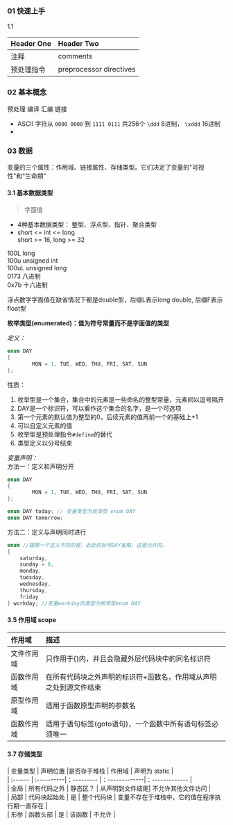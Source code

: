 ### 01 快速上手
1.1    

| Header One     | Header Two     |
| :------------- | :------------- |
| 注释            |  comments       |
| 预处理指令       |  preprocessor directives|




### 02 基本概念
预处理  编译   汇编   链接
* ASCII 字符从 `0000 0000` 到 `1111 0111` 共256个 `\ddd` 8进制， `\xddd` 16进制    
*

### 03 数据
变量的三个属性：作用域、链接属性、存储类型。它们决定了变量的"可视性"和"生命期"

#### 3.1 基本数据类型
> 字面值 

* 4种基本数据类型： 整型、浮点型、指针、聚合类型  
* short <= int <= long  
  short >= 16, long >= 32


100L    long     
100u    unsigned int   
100uL   unsigned long   
0173    八进制   
0x7b    十六进制   

浮点数字字面值在缺省情况下都是double型，后缀L表示long double, 后缀F表示 float型

**枚举类型(enumerated)：值为符号常量而不是字面值的类型**    

*定义：*
```c
enum DAY
{
        MON = 1, TUE, WED, THU, FRI, SAT, SUN
};
```
性质：
1. 枚举型是一个集合，集合中的元素是一些命名的整型常量，元素间以逗号隔开
2. DAY是一个标识符，可以看作这个集合的名字，是一个可选项
3. 第一个元素的默认值为整型的0，后续元素的值再前一个的基础上+1
4. 可以自定义元素的值
5. 枚举型是预处理指令`#define`的替代
6. 类型定义以分号结束    

*变量声明：*  
方法一：定义和声明分开  
```c
enum DAY
{
        MON = 1, TUE, WED, THU, FRI, SAT, SUN
};
```
```c
enum DAY today; // 变量类型为枚举型 enum DAY
enum DAY tomorrow;

```
方法二：定义与声明同时进行
```c
enum //跟第一个定义不同的是，此处的标号DAY省略，这是允许的。
{
    saturday,
    sunday = 0,
    monday,
    tuesday,
    wednesday,
    thursday,
    friday
} workday; //变量workday的类型为枚举型enum DAY

```
#### 3.5 作用域 scope

| 作用域          | 描述           |
| :------------- | :------------- |
| 文件作用域       | 只作用于{}内，并且会隐藏外层代码块中的同名标识符 |
| 函数作用域       | 在所有代码块之外声明的标识符+函数名，作用域从声明之处到源文件结束 |
| 原型作用域       | 适用于函数原型声明的参数名 |
| 函数作用域       | 适用于语句标签(goto语句)，一个函数中所有语句标签必须唯一       |

#### 3.7 存储类型       

| 变量类型 | 声明位置    |是否存于堆栈 | 作用域         | 声明为 static    |        
| :------ | :----------|：--------- |：-------------|：------------- |          
| 全局    | 所有代码之外 | 静态区？    | 从声明到文件结尾| 不允许其他文件访问  |       
| 局部    | 代码块起始处 | 是         | 整个代码块      | 变量不存在于堆栈中，它的值在程序执行期一直存在 |     
| 形参    | 函数头部     | 是         | 该函数         | 不允许          |      
